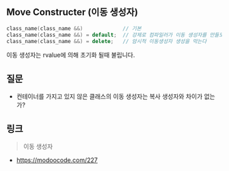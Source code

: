 ## Move Constructer (이동 생성자)

```cpp
class_name(class_name &&)             // 기본
class_name(class_name &&) = default;  // 강제로 컴파일러가 이동 생성자를 만들도록
class_name(class_name &&) = delete;   // 암시적 이동생성자 생성을 막는다
```

이동 생성자는 rvalue에 의해 초기화 될때 불립니다.




## 질문
* 컨테이너를 가지고 있지 않은 클래스의 이동 생성자는 복사 생성자와 차이가 없는가?

## 링크
> 이동 생성자
* https://modoocode.com/227
